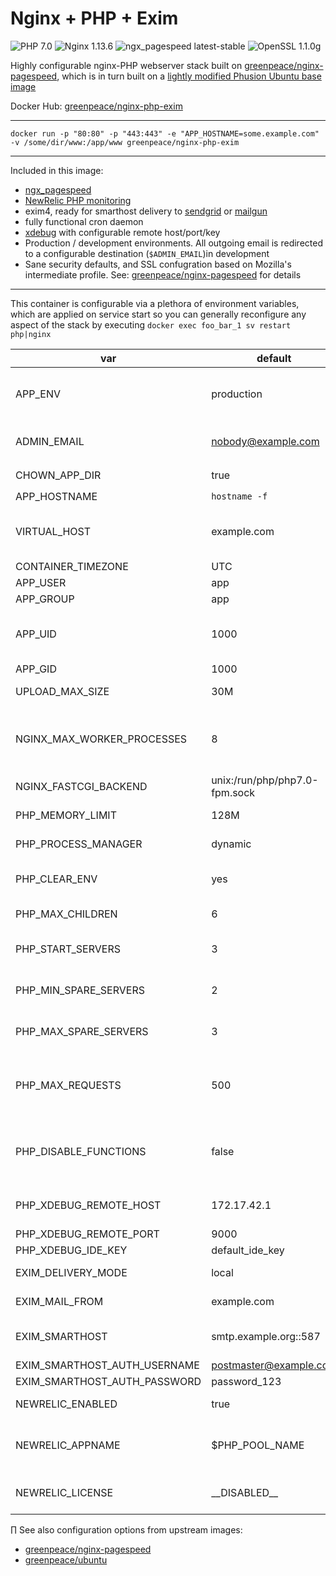 
# Nginx + PHP + Exim

![PHP 7.0](https://img.shields.io/badge/php-7.0-brightgreen.svg) ![Nginx 1.13.6](https://img.shields.io/badge/nginx-1.13.6-brightgreen.svg) ![ngx_pagespeed latest-stable](https://img.shields.io/badge/ngx_pagespeed-latest--stable-brightgreen.svg) ![OpenSSL 1.1.0g](https://img.shields.io/badge/OpenSSL-1.1.0g-brightgreen.svg)

Highly configurable nginx-PHP webserver stack built on [greenpeace/nginx-pagespeed](https://hub.docker.com/r/greenpeace/nginx-pagespeed/), which is in turn built on a [lightly modified Phusion Ubuntu base image](https://hub.docker.com/r/greenpeace/ubuntu/)

Docker Hub: [greenpeace/nginx-php-exim](https://hub.docker.com/r/greenpeace/nginx-php-exim/)

---

`docker run -p "80:80" -p "443:443" -e "APP_HOSTNAME=some.example.com" -v /some/dir/www:/app/www greenpeace/nginx-php-exim`

---

Included in this image:
-   [ngx_pagespeed](https://github.com/pagespeed/ngx_pagespeed)
-   [NewRelic PHP monitoring](https://newrelic.com)
-   exim4, ready for smarthost delivery to [sendgrid](https://sendgrid.net) or [mailgun](http://mailgun.net/)
-   fully functional cron daemon
-   [xdebug](https://xdebug.org/) with configurable remote host/port/key
-   Production / development environments.  All outgoing email is redirected to a configurable destination (`$ADMIN_EMAIL`)in development
-   Sane security defaults, and SSL confugration based on Mozilla's intermediate profile. See: [greenpeace/nginx-pagespeed](https://hub.docker.com/r/greenpeace/nginx-pagespeed/) for details

---

This container is configurable via a plethora of environment variables, which are applied on service start so you can generally reconfigure any aspect of the stack by executing `docker exec foo_bar_1 sv restart php|nginx`

var | default | description
--- | ------- | -----------
APP_ENV | production | production, development :: 'development' enables [http://www.xdebug.org/](http://www.xdebug.org/)
ADMIN_EMAIL | nobody@example.com | Server administrator email, used for intercepted email in `development` mode
CHOWN_APP_DIR | true | if true, `chown -R $APP_USER:$APP_GROUP /app/www`
APP_HOSTNAME | `hostname -f` |  hostname of application
VIRTUAL_HOST | example.com | virtualhosts which this service should respond to, separated by commmas. Useful for operating behind [jwilder/nginx-proxy](https://hub.docker.com/r/jwilder/nginx-proxy/).
CONTAINER_TIMEZONE | UTC | Server timezone
APP_USER | app | nginx and php5-fpm user
APP_GROUP | app | nginx and php5-fpm group
APP_UID | 1000 | user_id - useful when mounting volumes from host > guest to either share or delineate file access permission
APP_GID | 1000 | group_id
UPLOAD_MAX_SIZE | 30M | Maximum upload size, applied to nginx and php5-fpm
NGINX_MAX_WORKER_PROCESSES | 8 | nginx worker_processes is determined from number of processor cores on service start, up to the maximum permitted by NGINX_MAX_WORKER_PROCESSES
NGINX_FASTCGI_BACKEND | unix:/run/php/php7.0-fpm.sock | Location of the PHP upstream fastcgi_backend
PHP_MEMORY_LIMIT | 128M | Maximum memory PHP can use per worker
PHP_PROCESS_MANAGER | dynamic | dynamic, static, ondemand :: PHP process manager scheme
PHP_CLEAR_ENV | yes | yes, no :: if set to 'no', enables access to all environment variables via php `getenv()`
PHP_MAX_CHILDREN | 6 | process manager maximum spawned children
PHP_START_SERVERS | 3 | if PHP_PROCESS_MANAGER is dynamic, this is the number of children spawned on boot
PHP_MIN_SPARE_SERVERS | 2 | if PHP_PROCESS_MANAGER is dynamic, this is the minimum number of idle children
PHP_MAX_SPARE_SERVERS | 3 | if PHP_PROCESS_MANAGER is dynamic, this is the maximum number of idle children
PHP_MAX_REQUESTS | 500 | Maximum number of requests each child process can process before terminating, which should mitigate any memory leaks. Set to 0 to disable.
PHP_DISABLE_FUNCTIONS | false | Comma separated list of additional functions to disable for security.  These are appended to the default Ubuntu distribution disable_functions line
PHP_XDEBUG_REMOTE_HOST | 172.17.42.1 | If $APP_ENV is `development`, XDebug is enabled and configured to communicate to this remote host
PHP_XDEBUG_REMOTE_PORT | 9000 | XDebug port
PHP_XDEBUG_IDE_KEY | default_ide_key | XDebug IDE Key
EXIM_DELIVERY_MODE | local | smarthost, local :: set to smarthost to enable third party SMTP
EXIM_MAIL_FROM | example.com | domain from which exim4 mail appears to originate
EXIM_SMARTHOST | smtp.example.org::587 | smarthost relay SMTP server address and port (note the double colon (::) before port number)
EXIM_SMARTHOST_AUTH_USERNAME | postmaster@example.com | SMTP username
EXIM_SMARTHOST_AUTH_PASSWORD | password_123 | SMTP password
NEWRELIC_ENABLED | true | Enables or disables [Newrelic.com](https://newrelic.com/) reporting
NEWRELIC_APPNAME | $PHP_POOL_NAME | Application name in Newrelic APM list. Defaults to PHP pool name (APP_HOSTNAME with underscores instead of periods)
NEWRELIC_LICENSE | \_\_DISABLED\_\_ | Newrelic account license key.  Available from your Newrelic account page
∏
See also configuration options from upstream images:
-   [greenpeace/nginx-pagespeed](https://hub.docker.com/u/greenpeace/nginx-pagespeed/)
-   [greenpeace/ubuntu](https://hub.docker.com/u/greenpeace/ubuntu/)
